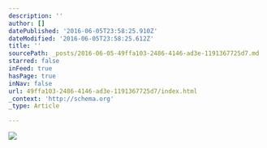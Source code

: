 ```yaml
---
description: ''
author: []
datePublished: '2016-06-05T23:58:25.910Z'
dateModified: '2016-06-05T23:58:25.612Z'
title: ''
sourcePath: _posts/2016-06-05-49ffa103-2486-4146-ad3e-1191367725d7.md
starred: false
inFeed: true
hasPage: true
inNav: false
url: 49ffa103-2486-4146-ad3e-1191367725d7/index.html
_context: 'http://schema.org'
_type: Article

---
```

![](https://the-grid-user-content.s3-us-west-2.amazonaws.com/20e0e1cd-293d-4804-96da-6d76da56469e.jpg)